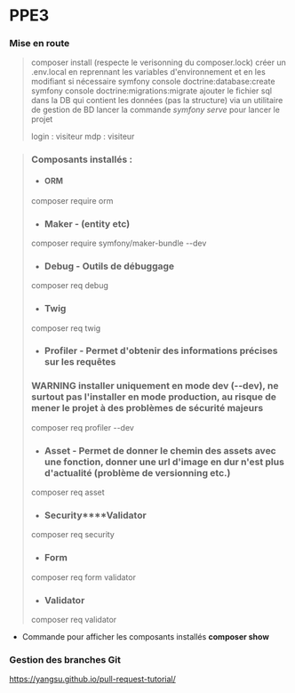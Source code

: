 # PPE3


### Mise en route
> composer install (respecte le verisonning du composer.lock)
> créer un .env.local en reprennant les variables d'environnement et en les modifiant si nécessaire
> symfony console doctrine:database:create
> symfony console doctrine:migrations:migrate
> ajouter le fichier sql dans la DB qui contient les données (pas la structure) via un utilitaire de gestion de BD
> lancer la commande *symfony serve* pour lancer le projet
> 
> login : visiteur mdp : visiteur 


> ### Composants installés : 
>
> - #### **ORM**
> composer require orm 
> 
>
> - ### **Maker** - (entity etc)
> composer require symfony/maker-bundle --dev
> 
>
> - ### **Debug** - Outils de débuggage
> composer req debug
> 
>
> - ### **Twig**
> composer req twig
> 
>
> - ### **Profiler** - Permet d'obtenir des informations précises sur les requêtes
> ### WARNING installer uniquement en mode dev (--dev), ne surtout pas l'installer en mode production, au risque de mener le projet à des problèmes de sécurité majeurs
> composer req profiler --dev 
> 
>
> - ### **Asset** - Permet de donner le chemin des assets avec une fonction, donner une url d'image en dur n'est plus d'actualité (problème de versionning etc.)
> composer req asset
>
>
> - ### **Security****Validator**
> composer req security 
> 
>
> - ### **Form** 
> composer req form validator
> 
>
> - ### **Validator** 
> composer req validator
> 


- Commande pour afficher les composants installés
 **composer show**


### Gestion des branches Git
https://yangsu.github.io/pull-request-tutorial/